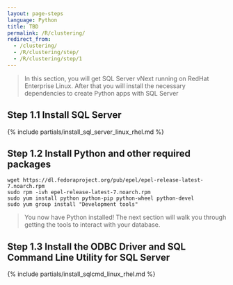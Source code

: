 ```yaml
---
layout: page-steps
language: Python
title: TBD 
permalink: /R/clustering/
redirect_from:
  - /clustering/
  - /R/clustering/step/
  - /R/clustering/step/1
---
```


> In this section, you will get SQL Server vNext running on RedHat Enterprise Linux. After that you will install the necessary dependencies to create Python apps with SQL Server

## Step 1.1 Install SQL Server
{% include partials/install_sql_server_linux_rhel.md %}

## Step 1.2 Install Python and other required packages

```terminal
wget https://dl.fedoraproject.org/pub/epel/epel-release-latest-7.noarch.rpm
sudo rpm -ivh epel-release-latest-7.noarch.rpm
sudo yum install python python-pip python-wheel python-devel
sudo yum group install "Development tools"
```
    
> You now have Python installed! The next section will walk you through getting the tools to interact with your database.

## Step 1.3 Install the ODBC Driver and SQL Command Line Utility for SQL Server

{% include partials/install_sqlcmd_linux_rhel.md %}

